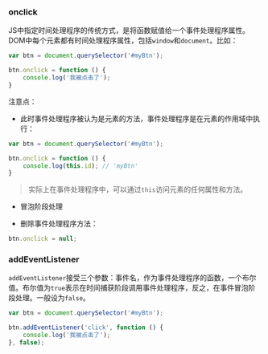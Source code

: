 ### onclick
JS中指定时间处理程序的传统方式，是将函数赋值给一个事件处理程序属性。DOM中每个元素都有时间处理程序属性，包括`window`和`document`。比如：   

```js
var btn = document.querySelector('#myBtn');

btn.onclick = function () {
	console.log('我被点击了');
}
```

注意点：   

- 此时事件处理程序被认为是元素的方法，事件处理程序是在元素的作用域中执行：  

```js
var btn = document.querySelector('#myBtn');

btn.onclick = function () {
	console.log(this.id); // 'myBtn'
}
```

> 实际上在事件处理程序中，可以通过`this`访问元素的任何属性和方法。

- 冒泡阶段处理

- 删除事件处理程序方法：

```js
btn.onclick = null;
```

### addEventListener

`addEventListener`接受三个参数：事件名，作为事件处理程序的函数，一个布尔值。布尔值为`true`表示在时间捕获阶段调用事件处理程序，反之，在事件冒泡阶段处理。一般设为`false`。   

```js
var btn = document.querySelector('#myBtn');

btn.addEventListener('click', function () {
	console.log('我被点击了');
}, false);
``` 
